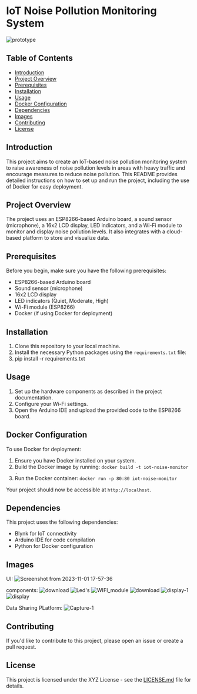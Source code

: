 # IoT Noise Pollution Monitoring System

![prototype](https://github.com/quantum-scripter/NOISE-POLLUTION-MONITORING/assets/138384576/27dd11c5-4f96-426f-a906-ede66dff068f)


## Table of Contents
- [Introduction](#introduction)
- [Project Overview](#project-overview)
- [Prerequisites](#prerequisites)
- [Installation](#installation)
- [Usage](#usage)
- [Docker Configuration](#docker-configuration)
- [Dependencies](#dependencies)
- [Images](#images)
- [Contributing](#contributing)
- [License](#license)

## Introduction

This project aims to create an IoT-based noise pollution monitoring system to raise awareness of noise pollution levels in areas with heavy traffic and encourage measures to reduce noise pollution. This README provides detailed instructions on how to set up and run the project, including the use of Docker for easy deployment.

## Project Overview

The project uses an ESP8266-based Arduino board, a sound sensor (microphone), a 16x2 LCD display, LED indicators, and a Wi-Fi module to monitor and display noise pollution levels. It also integrates with a cloud-based platform to store and visualize data.

## Prerequisites

Before you begin, make sure you have the following prerequisites:
- ESP8266-based Arduino board
- Sound sensor (microphone)
- 16x2 LCD display
- LED indicators (Quiet, Moderate, High)
- Wi-Fi module (ESP8266)
- Docker (if using Docker for deployment)

## Installation

1. Clone this repository to your local machine.
2. Install the necessary Python packages using the `requirements.txt` file:
3. pip install -r requirements.txt


## Usage

1. Set up the hardware components as described in the project documentation.
2. Configure your Wi-Fi settings.
3. Open the Arduino IDE and upload the provided code to the ESP8266 board.

## Docker Configuration

To use Docker for deployment:

1. Ensure you have Docker installed on your system.
2. Build the Docker image by running: `docker build -t iot-noise-monitor .`
3. Run the Docker container: `docker run -p 80:80 iot-noise-monitor`

Your project should now be accessible at `http://localhost`.

## Dependencies

This project uses the following dependencies:

- Blynk for IoT connectivity
- Arduino IDE for code compilation
- Python for Docker configuration


## Images

UI:
  ![Screenshot from 2023-11-01 17-57-36](https://github.com/quantum-scripter/NOISE-POLLUTION-MONITORING/assets/138384576/4cb2aa50-773c-4c66-ac27-44bddc0968aa)

components:
  ![download](https://github.com/quantum-scripter/NOISE-POLLUTION-MONITORING/assets/138384576/170d8e70-5b17-496f-9ba1-a1a8e5c2b954)
  ![Led's](https://github.com/quantum-scripter/NOISE-POLLUTION-MONITORING/assets/138384576/ab6ab24b-ba65-443b-8d3f-9a8419cc2454)
  ![WIFI_module](https://github.com/quantum-scripter/NOISE-POLLUTION-MONITORING/assets/138384576/6e4d2993-86f3-434b-98eb-e840847e7376)
  ![download](https://github.com/quantum-scripter/NOISE-POLLUTION-MONITORING/assets/138384576/ecbedf95-87db-4447-8b0c-acc25efc2245)
  ![display-1](https://github.com/quantum-scripter/NOISE-POLLUTION-MONITORING/assets/138384576/d14f67c3-251a-4160-9f13-17a4bc83efcc)
  ![display](https://github.com/quantum-scripter/NOISE-POLLUTION-MONITORING/assets/138384576/7610957c-82e7-4603-bc19-8eb56461c509)

Data Sharing PLatform:
  ![Capture-1](https://github.com/quantum-scripter/NOISE-POLLUTION-MONITORING/assets/138384576/a02cba99-0d2d-4854-af41-443fc7abfe28)











## Contributing

If you'd like to contribute to this project, please open an issue or create a pull request.

## License

This project is licensed under the XYZ License - see the [LICENSE.md](LICENSE.md) file for details.
